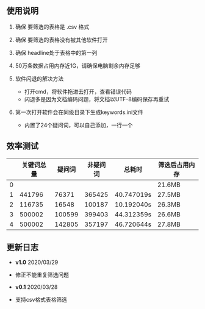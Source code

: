 ## 使用说明
1. 确保 要筛选的表格是 .csv 格式
2. 确保 要筛选的表格没有被其他软件打开
3. 确保 headline处于表格中的第一列
4. 50万条数据占用内存近1G，请确保电脑剩余内存足够

5. 软件闪退的解决方法
     - 打开cmd，将软件拖进去打开，查看错误代码
     - 闪退多是因为文档编码问题，将文档以UTF-8编码保存再重试

6. 第一次打开软件会在同级目录下生成keywords.ini文件
     - 内置了24个疑问词，可以自己添加，一行一个


## 效率测试
||关键词总量|疑问词|非疑问词|总耗时|筛选后占用内存|
|--|--|--|--|--|--|
|0|||||21.6MB|
|1|441796|76371|365425|40.747019s|27.5MB|
|2|116735|16548|100187|10.192040s|26.3MB|
|3|500002|100599|399403|44.312359s|26.6MB|
|4|500002|142805|357197|46.720644s|27.8MB|


## 更新日志
* **v1.0**
 2020/03/29  
 + 修正不能重复筛选问题

* **v0.1**
2020/03/28  
+ 支持csv格式表格筛选
